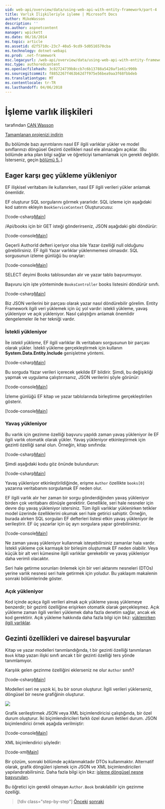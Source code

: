 ```yaml
---
uid: web-api/overview/data/using-web-api-with-entity-framework/part-4
title: Varlık İlişkileriyle işleme | Microsoft Docs
author: MikeWasson
description: ''
ms.author: aspnetcontent
manager: wpickett
ms.date: 06/16/2014
ms.topic: article
ms.assetid: d2f5710c-23c7-40a5-9cd9-5d0516570cba
ms.technology: dotnet-webapi
ms.prod: .net-framework
msc.legacyurl: /web-api/overview/data/using-web-api-with-entity-framework/part-4
msc.type: authoredcontent
ms.openlocfilehash: 3c82724739b8ccb7c6b13788a5420af1e61c990b
ms.sourcegitcommit: f8852267f463b62d7f975e56bea9aa3f68fbbdeb
ms.translationtype: MT
ms.contentlocale: tr-TR
ms.lasthandoff: 04/06/2018
---
```

<a name="handling-entity-relations"></a>İşleme varlık ilişkileri
====================
tarafından [CAN Wasson](https://github.com/MikeWasson)

[Tamamlanan projenizi indirin](https://github.com/MikeWasson/BookService)

Bu bölümde bazı ayrıntılarını nasıl EF ilgili varlıklar yükler ve model sınıflarınızı döngüsel Gezinti özellikleri nasıl ele alınacağını açıklar. (Bu bölümde arka plan bilgi sağlar ve öğreticiyi tamamlamak için gerekli değildir. İsterseniz, geçin [bölümü 5.](part-5.md).)

## <a name="eager-loading-versus-lazy-loading"></a>Eager karşı geç yükleme yükleniyor

EF ilişkisel veritabanı ile kullanırken, nasıl EF ilgili verileri yükler anlamak önemlidir.

EF oluşturur SQL sorgularını görmek yararlıdır. SQL izleme için aşağıdaki kod satırını ekleyin `BookServiceContext` Oluşturucusu:

[!code-csharp[Main](part-4/samples/sample1.cs)]

/Api/books için bir GET isteği gönderirseniz, JSON aşağıdaki gibi döndürür:

[!code-console[Main](part-4/samples/sample2.cmd)]

Geçerli AuthorId defteri içeriyor olsa bile Yazar özelliği null olduğunu görebilirsiniz. EF ilgili Yazar varlıklar yüklenmemesi olmasıdır. SQL sorgusunun izleme günlüğü bu onaylar:

[!code-console[Main](part-4/samples/sample3.sql)]

SELECT deyimi Books tablosundan alır ve yazar tablo başvurmuyor.

Başvuru için işte yönteminde `BooksController` books listesini döndürür sınıfı.

[!code-csharp[Main](part-4/samples/sample4.cs)]

Biz JSON verilerini bir parçası olarak yazar nasıl döndürebilir görelim. Entity Framework ilgili veri yüklemek için üç yol vardır: istekli yükleme, yavaş yükleniyor ve açık yükleniyor. Nasıl çalıştığını anlamak önemlidir dengelemeler ile her tekniği vardır.

### <a name="eager-loading"></a>İstekli yükleniyor

İle *istekli yükleme*, EF ilgili varlıklar ilk veritabanı sorgusunun bir parçası olarak yükler. İstekli yükleme gerçekleştirmek için kullanın **System.Data.Entity.Include** genişletme yöntemi.

[!code-csharp[Main](part-4/samples/sample5.cs)]

Bu sorguda Yazar verileri içerecek şekilde EF bildirir. Şimdi, bu değişikliği yapmak ve uygulama çalıştırırsanız, JSON verilerini şöyle görünür:

[!code-console[Main](part-4/samples/sample6.cmd)]

İzleme günlüğü EF kitap ve yazar tablolarında birleştirme gerçekleştirilen gösterir.

[!code-console[Main](part-4/samples/sample7.cmd)]

### <a name="lazy-loading"></a>Yavaş yükleniyor

Bu varlık için gezinme özelliği başvuru yapıldı zaman yavaş yükleniyor ile EF ilgili varlık otomatik olarak yükler. Yavaş yükleniyor etkinleştirmek için gezinti özelliği sanal olun. Örneğin, kitap sınıfında:

[!code-csharp[Main](part-4/samples/sample8.cs?highlight=6)]

Şimdi aşağıdaki kodu göz önünde bulundurun:

[!code-csharp[Main](part-4/samples/sample9.cs)]

Yavaş yükleniyor etkinleştirildiğinde, erişme `Author` özellikte `books[0]` yazarına veritabanını sorgulamak EF neden olur.

EF ilgili varlık alır her zaman bir sorgu gönderdiğinden yavaş yükleniyor birden çok veritabanı dönüşle gerektirir. Genellikle, seri hale nesneler için devre dışı yavaş yükleniyor istersiniz. Tüm ilgili varlıklar yüklenirken tetikler model üzerinde özelliklerini okumak seri hale getirici sahiptir. Örneğin, burada alırken SQL sorguları EF defterleri listesi etkin yavaş yükleniyor ile serileştirir. EF üç yazarlar için üç ayrı sorgulara yapar görebilirsiniz.

[!code-console[Main](part-4/samples/sample10.sql)]

Ne zaman yavaş yükleniyor kullanmak isteyebilirsiniz zamanlar hala vardır. İstekli yükleme çok karmaşık bir birleşim oluşturmak EF neden olabilir. Veya küçük bir alt veri kümesine ilgili varlıklar gerekebilir ve yavaş yükleniyor daha verimli olacaktır.

Seri hale getirme sorunları önlemek için bir veri aktarımı nesneleri (DTOs) yerine varlık nesnesi seri hale getirmek için yoludur. Bu yaklaşım makalenin sonraki bölümlerinde göster.

### <a name="explicit-loading"></a>Açık yükleniyor

Kod içinde açıkça ilgili verileri almak açık yükleme yavaş yüklemeye benzerdir; bir gezinti özelliğine erişirken otomatik olarak gerçekleşmez. Açık yükleme zaman ilgili verileri yüklemek daha fazla denetim sağlar, ancak ek kod gerektirir. Açık yükleme hakkında daha fazla bilgi için bkz: [yüklenirken ilgili varlıklar](https://msdn.microsoft.com/data/jj574232#explicit).

## <a name="navigation-properties-and-circular-references"></a>Gezinti özellikleri ve dairesel başvurular

Kitap ve yazar modelleri tanımlandığında, t bir gezinti özelliği tanımlanan `Book` kitap yazarı ilişki sınıfı ancak t bir gezinti özelliği ters yönde tanımlamıyor.

Karşılık gelen gezinme özelliğini eklerseniz ne olur `Author` sınıfı?

[!code-csharp[Main](part-4/samples/sample11.cs?highlight=7)]

Modelleri seri ne yazık ki, bu bir sorun oluşturur. İlgili verileri yüklerseniz, döngüsel bir nesne grafiğinin oluşturur.

![](part-4/_static/image1.png)

Grafik serileştirmek JSON veya XML biçimlendiricisi çalıştığında, bir özel durum oluşturur. İki biçimlendiricileri farklı özel durum iletileri durum. JSON biçimlendirici örnek aşağıda verilmiştir:

[!code-console[Main](part-4/samples/sample12.cmd)]

XML biçimlendirici şöyledir:

[!code-xml[Main](part-4/samples/sample13.xml)]

Bir çözüm, sonraki bölümde açıklanmaktadır DTOs kullanmaktır. Alternatif olarak, grafik döngüleri işlemek için JSON ve XML biçimlendiricileri yapılandırabilirsiniz. Daha fazla bilgi için bkz: [işleme döngüsel nesne başvuruları](../../formats-and-model-binding/json-and-xml-serialization.md#handling_circular_object_references).

Bu öğretici için gerekli olmayan `Author.Book` bırakılabilir için gezinme özelliği.

> [!div class="step-by-step"]
> [Önceki](part-3.md)
> [sonraki](part-5.md)
